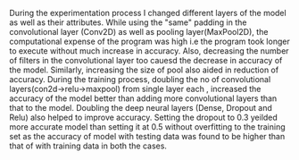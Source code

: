 During the experimentation process  I changed different layers of the model as well as their attributes. While using the "same" padding in the convolutional layer (Conv2D) as well as pooling layer(MaxPool2D), the computational expense of the program was high i.e the program took longer to execute without much increase in accuracy. Also, decreasing the number of filters in the convolutional layer too cauesd the decrease in accuracy of the model. Similarly, increasing the size of pool also aided in reduction of accuracy.
During the training process, doubling the no of convolutional layers(con2d->relu->maxpool) from single layer each , increased the accuracy of the model better than adding more convolutional layers than that to the model. Doubling the deep neural layers (Dense, Dropout and Relu) also helped to improve accuracy.
Setting the dropout to 0.3 yeilded more accurate model than setting it at 0.5 without overfitting to the training set as the accuracy of model with testing data  was found to be higher than that of with training data in both the cases.

